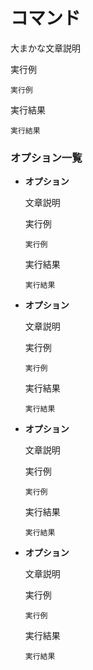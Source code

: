 [](ファイル名はコマンド名.md)
# コマンド
大まかな文章説明

  実行例 [](変更しない)
  
  ```
  実行例
  ```


  実行結果　[](変更しない)


  ```
  実行結果
  ```

### オプション一覧


- **オプション**
  
  文章説明

  実行例 [](変更しない)
  
  ```
  実行例
  ```


  実行結果　[](変更しない)


  ```
  実行結果
  ```
- **オプション** 
    
  文章説明
  
  実行例　[](変更しない)
  
  ```
  実行例
  ```


  実行結果　[](変更しない)


  ```
  実行結果
  ```
- **オプション** 
    
  文章説明
  
  実行例　[](変更しない)
  
  ```
  実行例
  ```


  実行結果　[](変更しない)


  ```
  実行結果
  ```

- **オプション** 
    
  文章説明
  
  実行例　[](変更しない)
  
  ```
  実行例
  ```


  実行結果　[](変更しない)


  ```
  実行結果
  ```

